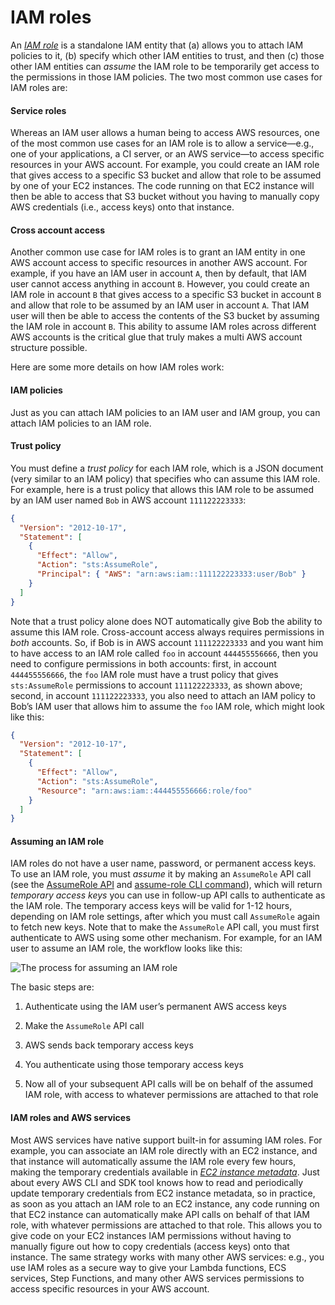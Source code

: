 # IAM roles

An _[IAM role](https://docs.aws.amazon.com/IAM/latest/UserGuide/id_roles.html)_ is a standalone IAM entity that (a) allows
you to attach IAM policies to it, (b) specify which other IAM entities to trust, and then (c) those other IAM entities
can _assume_ the IAM role to be temporarily get access to the permissions in those IAM policies. The two most common
use cases for IAM roles are:

<div className="dlist">

#### Service roles

Whereas an IAM user allows a human being to access AWS resources, one of the most common use cases for an IAM role is
to allow a service—e.g., one of your applications, a CI server, or an AWS service—to access specific resources in
your AWS account. For example, you could create an IAM role that gives access to a specific S3 bucket and allow that
role to be assumed by one of your EC2 instances. The code running on that EC2 instance will then be able to access
that S3 bucket without you having to manually copy AWS credentials (i.e., access keys) onto that instance.

#### Cross account access

Another common use case for IAM roles is to grant an IAM entity in one AWS account access to specific resources in
another AWS account. For example, if you have an IAM user in account `A`, then by default, that IAM user cannot
access anything in account `B`. However, you could create an IAM role in account `B` that gives access to a specific
S3 bucket in account `B` and allow that role to be assumed by an IAM user in account `A`. That IAM user will then be
able to access the contents of the S3 bucket by assuming the IAM role in account `B`. This ability to assume IAM
roles across different AWS accounts is the critical glue that truly makes a multi AWS account structure possible.

</div>

Here are some more details on how IAM roles work:

<div className="dlist">

#### IAM policies

Just as you can attach IAM policies to an IAM user and IAM group, you can attach IAM policies to an IAM role.

#### Trust policy

You must define a _trust policy_ for each IAM role, which is a JSON document (very similar to an IAM policy) that
specifies who can assume this IAM role. For example, here is a trust policy that allows this IAM role to be assumed
by an IAM user named `Bob` in AWS account `111122223333`:

</div>

```json
{
  "Version": "2012-10-17",
  "Statement": [
    {
      "Effect": "Allow",
      "Action": "sts:AssumeRole",
      "Principal": { "AWS": "arn:aws:iam::111122223333:user/Bob" }
    }
  ]
}
```

Note that a trust policy alone does NOT automatically give Bob the ability to assume this IAM role. Cross-account
access always requires permissions in _both_ accounts. So, if Bob is in AWS account `111122223333` and you want him to
have access to an IAM role called `foo` in account `444455556666`, then you need to configure permissions in both
accounts: first, in account `444455556666`, the `foo` IAM role must have a trust policy that gives `sts:AssumeRole`
permissions to account `111122223333`, as shown above; second, in account `111122223333`, you also need to attach an
IAM policy to Bob’s IAM user that allows him to assume the `foo` IAM role, which might look like this:

```json
{
  "Version": "2012-10-17",
  "Statement": [
    {
      "Effect": "Allow",
      "Action": "sts:AssumeRole",
      "Resource": "arn:aws:iam::444455556666:role/foo"
    }
  ]
}
```

<div className="dlist">

#### Assuming an IAM role

IAM roles do not have a user name, password, or permanent access keys. To use an IAM role, you must _assume_ it by
making an `AssumeRole` API call (see the
[AssumeRole API](https://docs.aws.amazon.com/STS/latest/APIReference/API_AssumeRole.html) and
[assume-role CLI command](https://docs.aws.amazon.com/cli/latest/reference/sts/assume-role.html)), which will return
_temporary access keys_ you can use in follow-up API calls to authenticate as the IAM role. The temporary access keys
will be valid for 1-12 hours, depending on IAM role settings, after which you must call `AssumeRole` again to fetch
new keys. Note that to make the `AssumeRole` API call, you must first authenticate to AWS using some other
mechanism. For example, for an IAM user to assume an IAM role, the workflow looks like this:

</div>

![The process for assuming an IAM role](/img/guides/build-it-yourself/landing-zone/assume-iam-role.png)

The basic steps are:

1.  Authenticate using the IAM user’s permanent AWS access keys

2.  Make the `AssumeRole` API call

3.  AWS sends back temporary access keys

4.  You authenticate using those temporary access keys

5.  Now all of your subsequent API calls will be on behalf of the assumed IAM role, with access to whatever permissions
    are attached to that role

<div className="dlist">

#### IAM roles and AWS services

Most AWS services have native support built-in for assuming IAM roles. For example, you can associate an IAM role
directly with an EC2 instance, and that instance will automatically assume the IAM role every few hours, making the
temporary credentials available in
_[EC2 instance metadata](https://docs.aws.amazon.com/AWSEC2/latest/UserGuide/ec2-instance-metadata.html#instancedata-data-retrieval)_.
Just about every AWS CLI and SDK tool knows how to read and periodically update temporary credentials from EC2
instance metadata, so in practice, as soon as you attach an IAM role to an EC2 instance, any code running on that EC2
instance can automatically make API calls on behalf of that IAM role, with whatever permissions are attached to that
role. This allows you to give code on your EC2 instances IAM permissions without having to manually figure out how to
copy credentials (access keys) onto that instance. The same strategy works with many other AWS services: e.g., you
use IAM roles as a secure way to give your Lambda functions, ECS services, Step Functions, and many other AWS
services permissions to access specific resources in your AWS account.

</div>
